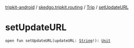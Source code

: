 [tripkit-android](../../index.md) / [skedgo.tripkit.routing](../index.md) / [Trip](index.md) / [setUpdateURL](./set-update-u-r-l.md)

# setUpdateURL

`open fun setUpdateURL(updateURL: `[`String`](https://kotlinlang.org/api/latest/jvm/stdlib/kotlin/-string/index.html)`!): `[`Unit`](https://kotlinlang.org/api/latest/jvm/stdlib/kotlin/-unit/index.html)